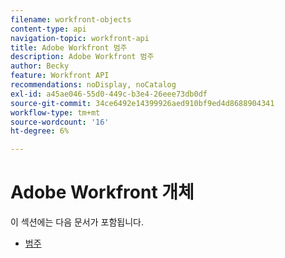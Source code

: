 ```yaml
---
filename: workfront-objects
content-type: api
navigation-topic: workfront-api
title: Adobe Workfront 범주
description: Adobe Workfront 범주
author: Becky
feature: Workfront API
recommendations: noDisplay, noCatalog
exl-id: a45ae046-55d0-449c-b3e4-26eee73db0df
source-git-commit: 34ce6492e14399926aed910bf9ed4d8688904341
workflow-type: tm+mt
source-wordcount: '16'
ht-degree: 6%

---
```



# Adobe Workfront 개체

이 섹션에는 다음 문서가 포함됩니다.

* [범주](../../wf-api/wf-objects/category.md)

